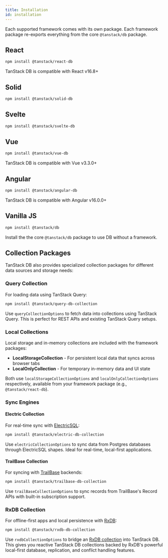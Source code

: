 ```yaml
---
title: Installation
id: installation
---
```


Each supported framework comes with its own package. Each framework package re-exports everything from the core `@tanstack/db` package.

## React

```sh
npm install @tanstack/react-db
```

TanStack DB is compatible with React v16.8+

## Solid

```sh
npm install @tanstack/solid-db
```

## Svelte

```sh
npm install @tanstack/svelte-db
```

## Vue

```sh
npm install @tanstack/vue-db
```

TanStack DB is compatible with Vue v3.3.0+

## Angular

```sh
npm install @tanstack/angular-db
```

TanStack DB is compatible with Angular v16.0.0+

## Vanilla JS

```sh
npm install @tanstack/db
```

Install the the core `@tanstack/db` package to use DB without a framework.

## Collection Packages

TanStack DB also provides specialized collection packages for different data sources and storage needs:

### Query Collection

For loading data using TanStack Query:

```sh
npm install @tanstack/query-db-collection
```

Use `queryCollectionOptions` to fetch data into collections using TanStack Query. This is perfect for REST APIs and existing TanStack Query setups.

### Local Collections

Local storage and in-memory collections are included with the framework packages:

- **LocalStorageCollection** - For persistent local data that syncs across browser tabs
- **LocalOnlyCollection** - For temporary in-memory data and UI state

Both use `localStorageCollectionOptions` and `localOnlyCollectionOptions` respectively, available from your framework package (e.g., `@tanstack/react-db`).

### Sync Engines

#### Electric Collection

For real-time sync with [ElectricSQL](https://electric-sql.com):

```sh
npm install @tanstack/electric-db-collection
```

Use `electricCollectionOptions` to sync data from Postgres databases through ElectricSQL shapes. Ideal for real-time, local-first applications.

#### TrailBase Collection

For syncing with [TrailBase](https://trailbase.io) backends:

```sh
npm install @tanstack/trailbase-db-collection
```

Use `trailBaseCollectionOptions` to sync records from TrailBase's Record APIs with built-in subscription support.

### RxDB Collection

For offline-first apps and local persistence with [RxDB](https://rxdb.info):

```sh
npm install @tanstack/rxdb-db-collection
```

Use `rxdbCollectionOptions` to bridge an [RxDB collection](https://rxdb.info/rx-collection.html) into TanStack DB.
This gives you reactive TanStack DB collections backed by RxDB's powerful local-first database, replication, and conflict handling features.
